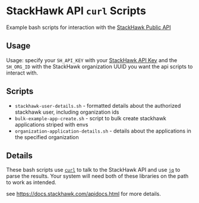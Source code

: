 # StackHawk API `curl` Scripts

Example bash scripts for interaction with the [StackHawk Public API](https://apidocs.stackhawk.com)

## Usage

Usage: specify your `SH_API_KEY` with your [StackHawk API Key](https://app.stackhawk.com/settings/apikeys) and the `SH_ORG_ID` with the StackHawk organization UUID you want the api scripts to interact with.

## Scripts

* `stackhawk-user-details.sh` - formatted details about the authorized stackhawk user, including organization ids
* `bulk-example-app-create.sh` - script to bulk create stackhawk applications striped with envs
* `organization-application-details.sh` - details about the applications in the specified organization

## Details

These bash scripts use [`curl`](https://curl.se/) to talk to the StackHawk API and use [`jq`](https://stedolan.github.io/jq/) to parse the results. Your system will need both of these libraries on the path to work as intended.
 
see https://docs.stackhawk.com/apidocs.html for more details.
